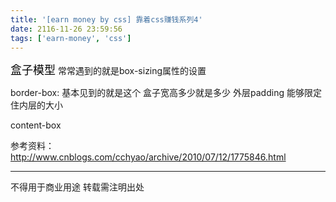 ```yaml
---
title: '[earn money by css] 靠着css赚钱系列4'
date: 2116-11-26 23:59:56
tags: ['earn-money', 'css']
---
```

<font size="4" color="#000">盒子模型</font> 
常常遇到的就是box-sizing属性的设置

border-box:
基本见到的就是这个
盒子宽高多少就是多少 外层padding 能够限定住内层的大小

content-box


参考资料：
http://www.cnblogs.com/cchyao/archive/2010/07/12/1775846.html


----------------
不得用于商业用途 转载需注明出处